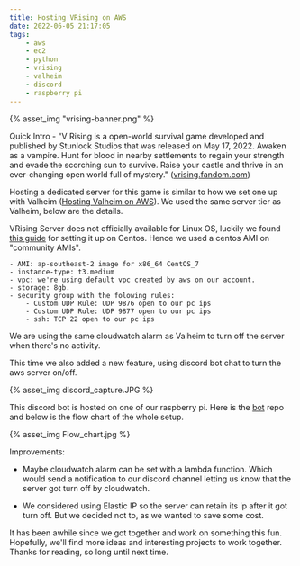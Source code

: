 ```yaml
---
title: Hosting VRising on AWS
date: 2022-06-05 21:17:05
tags:
    - aws
    - ec2
    - python
    - vrising
    - valheim
    - discord
    - raspberry pi
---
```


{% asset_img "vrising-banner.png" %}

Quick Intro - "V Rising is a open-world survival game developed and published by Stunlock Studios that was released on May 17, 2022. Awaken as a vampire. Hunt for blood in nearby settlements to regain your strength and evade the scorching sun to survive. Raise your castle and thrive in an ever-changing open world full of mystery." ([vrising.fandom.com](https://vrising.fandom.com/wiki/VRising_Wiki))

Hosting a dedicated server for this game is similar to how we set one up with Valheim ([Hosting Valheim on AWS](https://blog.tdinvoke.net/2021/03/07/Hosting-Valheim-on-AWS/)). We used the same server tier as Valheim, below are the details. 

VRising Server does not officially available for Linux OS, luckily we found [this guide](https://gameplay.tips/guides/v-rising-running-a-server-on-centos-linux.html) for setting it up on Centos. Hence we used a centos AMI on "community AMIs".

    - AMI: ap-southeast-2 image for x86_64 CentOS_7
    - instance-type: t3.medium   
    - vpc: we're using default vpc created by aws on our account.
    - storage: 8gb.
    - security group with the folowing rules:
        - Custom UDP Rule: UDP 9876 open to our pc ips
        - Custom UDP Rule: UDP 9877 open to our pc ips
        - ssh: TCP 22 open to our pc ips

We are using the same cloudwatch alarm as Valheim to turn off the server when there's no activity.

This time we also added a new feature, using discord bot chat to turn the aws server on/off. 

{% asset_img discord_capture.JPG %}

This discord bot is hosted on one of our raspberry pi. Here is the [bot](https://github.com/tduong10101/Vrising-aws) repo and below is the flow chart of the whole setup.

{% asset_img Flow_chart.jpg %}

Improvements: 

- Maybe cloudwatch alarm can be set with a lambda function. Which would send a notification to our discord channel letting us know that the server got turn off by cloudwatch. 

- We considered using Elastic IP so the server can retain its ip after it got turn off. But we decided not to, as we wanted to save some cost.

It has been awhile since we got together and work on something this fun. Hopefully, we'll find more ideas and interesting projects to work together. Thanks for reading, so long until next time.



